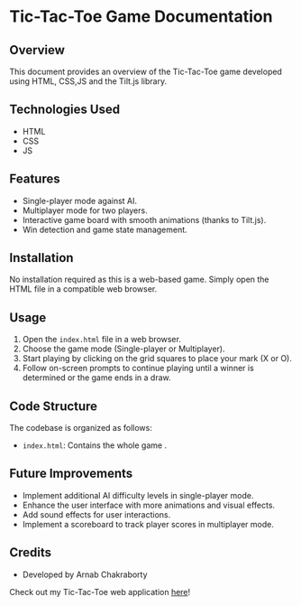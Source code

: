 # Tic-Tac-Toe Game Documentation

## Overview
This document provides an overview of the Tic-Tac-Toe game developed using HTML, CSS,JS and the Tilt.js library.

## Technologies Used
- HTML
- CSS
- JS

## Features
- Single-player mode against AI.
- Multiplayer mode for two players.
- Interactive game board with smooth animations (thanks to Tilt.js).
- Win detection and game state management.

## Installation
No installation required as this is a web-based game. Simply open the HTML file in a compatible web browser.

## Usage
1. Open the `index.html` file in a web browser.
2. Choose the game mode (Single-player or Multiplayer).
3. Start playing by clicking on the grid squares to place your mark (X or O).
4. Follow on-screen prompts to continue playing until a winner is determined or the game ends in a draw.

## Code Structure
The codebase is organized as follows:
- `index.html`: Contains the whole game .

## Future Improvements
- Implement additional AI difficulty levels in single-player mode.
- Enhance the user interface with more animations and visual effects.
- Add sound effects for user interactions.
- Implement a scoreboard to track player scores in multiplayer mode.

## Credits
- Developed by Arnab Chakraborty

Check out my Tic-Tac-Toe web application [here](https://arnab-cell.github.io/PRODIGY_WD_03/)!
